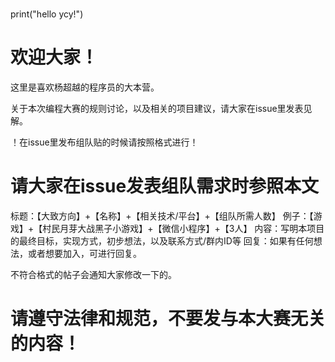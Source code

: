 # 
print("hello ycy!")

# 欢迎大家！

这里是喜欢杨超越的程序员的大本营。

关于本次编程大赛的规则讨论，以及相关的项目建议，请大家在issue里发表见解。

！在issue里发布组队贴的时候请按照格式进行！

# 请大家在issue发表组队需求时参照本文

标题：【大致方向】+【名称】+【相关技术/平台】+【组队所需人数】
例子：【游戏】+【村民月芽大战黑子小游戏】+【微信小程序】+【3人】
内容：写明本项目的最终目标，实现方式，初步想法，以及联系方式/群内ID等
回复：如果有任何想法，或者想要加入，可进行回复。

不符合格式的帖子会通知大家修改一下的。

# 请遵守法律和规范，不要发与本大赛无关的内容！
